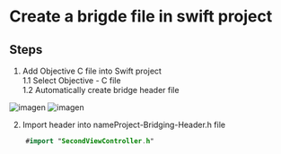 #  Create a brigde file in swift project


## Steps

1. Add Objective C file into Swift project  
    1.1 Select Objective - C file   
    1.2 Automatically create bridge header file  
    
![imagen](../master/assets/objective-c-file.png)
![imagen](../master/assets/bridging-header.png)

2. Import header into nameProject-Bridging-Header.h file  
```swift
    #import "SecondViewController.h"
```

